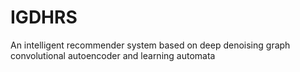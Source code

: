 # IGDHRS
An intelligent recommender system based on deep denoising graph convolutional autoencoder and learning automata
